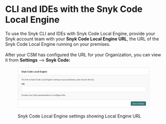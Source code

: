 # CLI and IDEs with the Snyk Code Local Engine

To use the Snyk CLI and IDEs with Snyk Code Local Engine, provide your Snyk account team with your **Snyk Code Local Engine URL**, the URL of the Snyk Code Local Engine running on your premises.\
\
After your CSM has configured the URL for your Organization, you can view it from **Settings** --> **Snyk Code:**

<figure><img src="../../../../.gitbook/assets/snyk-code-scle-config-options.png" alt="Snay Code Local Engine settings showing Local Engine URL"><figcaption><p>Snyk Code Local Engine settings showing Local Engine URL</p></figcaption></figure>
